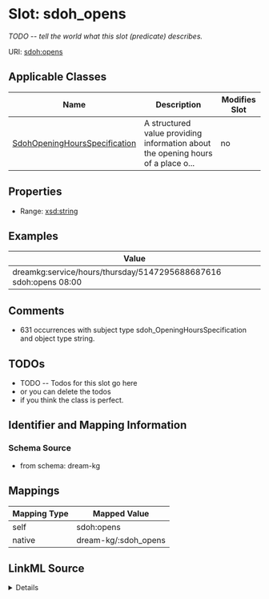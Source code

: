 

# Slot: sdoh_opens


_TODO -- tell the world what this slot (predicate) describes._





URI: [sdoh:opens](http://schema.org/opens)



<!-- no inheritance hierarchy -->





## Applicable Classes

| Name | Description | Modifies Slot |
| --- | --- | --- |
| [SdohOpeningHoursSpecification](../classes/SdohOpeningHoursSpecification.md) | A structured value providing information about the opening hours of a place o... |  no  |







## Properties

* Range: [xsd:string](http://www.w3.org/2001/XMLSchema#string)






## Examples

| Value |
| --- |
| dreamkg:service/hours/thursday/5147295688687616 sdoh:opens 08:00 |

## Comments

* 631 occurrences with subject type sdoh_OpeningHoursSpecification and object type string.

## TODOs

* TODO -- Todos for this slot go here
* or you can delete the todos
* if you think the class is perfect.

## Identifier and Mapping Information







### Schema Source


* from schema: dream-kg




## Mappings

| Mapping Type | Mapped Value |
| ---  | ---  |
| self | sdoh:opens |
| native | dream-kg/:sdoh_opens |




## LinkML Source

<details>
```yaml
name: sdoh_opens
description: TODO -- tell the world what this slot (predicate) describes.
todos:
- TODO -- Todos for this slot go here
- or you can delete the todos
- if you think the class is perfect.
comments:
- 631 occurrences with subject type sdoh_OpeningHoursSpecification and object type
  string.
examples:
- value: dreamkg:service/hours/thursday/5147295688687616 sdoh:opens 08:00
from_schema: dream-kg
rank: 1000
slot_uri: sdoh:opens
alias: sdoh_opens
domain_of:
- sdoh_OpeningHoursSpecification
range: string

```
</details>